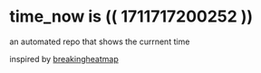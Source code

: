 # time_now is (( 1711717200252 ))

an automated repo that shows the currnent time

inspired by [breakingheatmap](https://github.com/breakingheatmap/breakingheatmap)